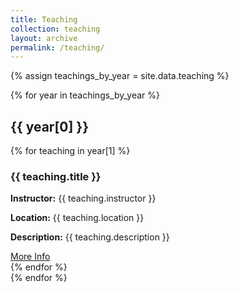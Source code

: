 ```yaml
---
title: Teaching
collection: teaching
layout: archive
permalink: /teaching/
---
```




{% assign teachings_by_year = site.data.teaching %}

{% for year in teachings_by_year %}
  <h2>{{ year[0] }}</h2>
  <div class="teaching-grid">
    {% for teaching in year[1] %}
      <div class="teaching-tile">
        <div class="teaching-content">
          <h3>{{ teaching.title }}</h3>
          <p><strong>Instructor:</strong> {{ teaching.instructor }}</p>
          <p><strong>Location:</strong> {{ teaching.location }}</p>
          <p><strong>Description:</strong> {{ teaching.description }}</p>
          <a href="{{ teaching.link }}">More Info</a>
        </div>
      </div>
    {% endfor %}
  </div>
{% endfor %}
